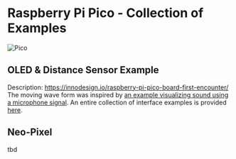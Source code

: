 # Raspberry Pi Pico - Collection of Examples 
![Pico](https://innodesign.io/content/images/size/w2000/2021/04/pico_unpacking.jpg)
## OLED & Distance Sensor Example 
Description: https://innodesign.io/raspberry-pi-pico-board-first-encounter/ 
The moving wave form was inspired by [an example visualizing sound using a microphone signal](https://makersportal.com/blog/raspberry-pi-pico-oled-display). An entire collection of interface examples is provided [here](https://dronebotworkshop.com/pi-pico/#Analog_Pins). 

## Neo-Pixel 
tbd

